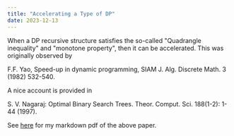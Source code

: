```yaml
---
title: "Accelerating a Type of DP"
date: 2023-12-13
---
```


When a DP recursive structure satisfies the so-called "Quadrangle inequality" and "monotone property", then it can be accelerated. This was originally observed by 

F.F. Yao, Speed-up in dynamic programming, SIAM J. Alg. Discrete Math. 3 (1982) 532-540. 

A nice account is provided in 

S. V. Nagaraj: Optimal Binary Search Trees. Theor. Comput. Sci. 188(1-2): 1-44 (1997). 

See [here](https://cstaoyf.github.io/my-blog/pdf/n97-bst.pdf) for my markdown pdf of the above paper.
